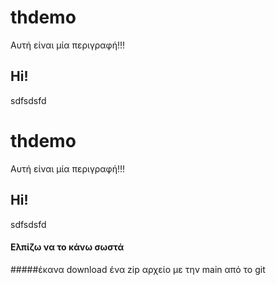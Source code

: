 # thdemo

Αυτή είναι μία περιγραφή!!!

## Hi!

sdfsdsfd

# thdemo

Αυτή είναι μία περιγραφή!!!

## Hi!

sdfsdsfd

#### Ελπίζω να το κάνω  σωστά
#####έκανα download ένα zip αρχείο με την main από το git 
